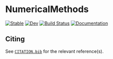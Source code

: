 # NumericalMethods

[![Stable](https://img.shields.io/badge/docs-stable-blue.svg)](https://jmanthony3.github.io/NumericalMethods.jl/stable/)
[![Dev](https://img.shields.io/badge/docs-dev-blue.svg)](https://jmanthony3.github.io/NumericalMethods.jl/dev/)
[![Build Status](https://github.com/jmanthony3/NumericalMethods.jl/actions/workflows/CI.yml/badge.svg?branch=master)](https://github.com/jmanthony3/NumericalMethods.jl/actions/workflows/CI.yml?query=branch%3Amaster)
[![Documentation](https://github.com/jmanthony3/NumericalMethods.jl/actions/workflows/Documentation.yml/badge.svg)](https://github.com/jmanthony3/NumericalMethods.jl/actions/workflows/Documentation.yml)

## Citing

See [`CITATION.bib`](CITATION.bib) for the relevant reference(s).
